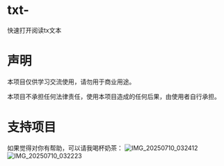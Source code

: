 # txt-
快速打开阅读tx文本

# 声明
本项目仅供学习交流使用，请勿用于商业用途。

本项目不承担任何法律责任，使用本项目造成的任何后果，由使用者自行承担。

# 支持项目
如果觉得对你有帮助，可以请我喝杯奶茶：
![IMG_20250710_032412](https://github.com/user-attachments/assets/0f018489-6134-440b-94b3-08b68ac62649)
![IMG_20250710_032223](https://github.com/user-attachments/assets/0905e910-99d1-4ab1-bdea-6a3fc4640a52)
